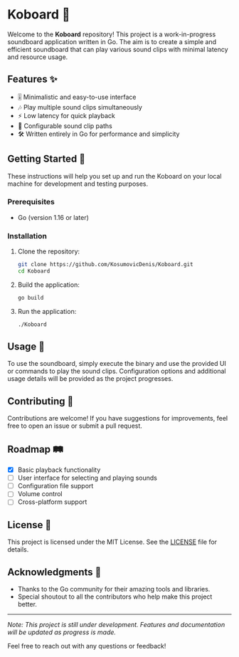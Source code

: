 # Koboard 🎵

Welcome to the **Koboard** repository! This project is a work-in-progress soundboard application written in Go. The aim is to create a simple and efficient soundboard that can play various sound clips with minimal latency and resource usage.

## Features ✨

- 🎚️ Minimalistic and easy-to-use interface
- 🎶 Play multiple sound clips simultaneously
- ⚡ Low latency for quick playback
- 🔧 Configurable sound clip paths
- 🛠️ Written entirely in Go for performance and simplicity

## Getting Started 🚀

These instructions will help you set up and run the Koboard on your local machine for development and testing purposes.

### Prerequisites

- Go (version 1.16 or later)

### Installation

1. Clone the repository:
    ```sh
    git clone https://github.com/KosumovicDenis/Koboard.git
    cd Koboard
    ```

2. Build the application:
    ```sh
    go build
    ```

3. Run the application:
    ```sh
    ./Koboard
    ```

## Usage 🎤

To use the soundboard, simply execute the binary and use the provided UI or commands to play the sound clips. Configuration options and additional usage details will be provided as the project progresses.

## Contributing 🤝

Contributions are welcome! If you have suggestions for improvements, feel free to open an issue or submit a pull request.

## Roadmap 🛤️

- [x] Basic playback functionality
- [ ] User interface for selecting and playing sounds
- [ ] Configuration file support
- [ ] Volume control
- [ ] Cross-platform support

## License 📄

This project is licensed under the MIT License. See the [LICENSE](LICENSE) file for details.

## Acknowledgments 💖

- Thanks to the Go community for their amazing tools and libraries.
- Special shoutout to all the contributors who help make this project better.

---

*Note: This project is still under development. Features and documentation will be updated as progress is made.*

Feel free to reach out with any questions or feedback!
